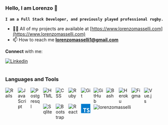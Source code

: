 ### Hello, I am Lorenzo 👋

**`I am a Full Stack Developer, and previously played professional rugby.`**

- 👨‍💻 All of my projects are available at [https://www.lorenzomasselli.com](https://www.lorenzomasselli.com)
- 📫 How to reach me **lorenzomasselli1@gmail.com**

**Connect** with me:

<a href="https://www.linkedin.com/in/lorenzo-masselli-6a1894129/"><img  alt="Linkedin" width="25px" style="padding-right:10px;" src="https://cdn.jsdelivr.net/gh/devicons/devicon/icons/linkedin/linkedin-original.svg" /></a>

          
#



### Languages and Tools
<img align="left" alt="Rails" width="30px" style="padding-right:10px;"  src="https://cdn.jsdelivr.net/gh/devicons/devicon/icons/rails/rails-plain.svg" />
<img align="left" alt="JavaScript" width="30px" style="padding-right:10px;" src="https://cdn.jsdelivr.net/gh/devicons/devicon/icons/javascript/javascript-plain.svg" />
<img align="left" alt="Postgresql" width="30px" style="padding-right:10px;" src="https://cdn.jsdelivr.net/gh/devicons/devicon/icons/postgresql/postgresql-original.svg" />
<img align="left" alt="HTML" width="30px" style="padding-right:10px;" src="https://cdn.jsdelivr.net/gh/devicons/devicon/icons/html5/html5-plain.svg" />
<img align="left" alt="CSS" width="30px" style="padding-right:10px;" src="https://cdn.jsdelivr.net/gh/devicons/devicon/icons/css3/css3-plain.svg" />
<img align="left" alt="Ruby" width="30px" style="padding-right:10px;" src="https://cdn.jsdelivr.net/gh/devicons/devicon/icons/ruby/ruby-original.svg" />
<img align="left" alt="Git" width="30px" style="padding-right:10px;" src="https://cdn.jsdelivr.net/gh/devicons/devicon/icons/git/git-original.svg" />
<img align="left" alt="GitHub" width="30px" style="padding-right:10px;" src="https://cdn.jsdelivr.net/gh/devicons/devicon/icons/github/github-original.svg" />
<img align="left" alt="Bash" width="30px" style="padding-right:10px;" src="https://cdn.jsdelivr.net/gh/devicons/devicon/icons/bash/bash-original.svg" />
<img align="left" alt="Heroku" width="30px" style="padding-right:10px;"  src="https://cdn.jsdelivr.net/gh/devicons/devicon/icons/heroku/heroku-original.svg" />
<img align="left" alt="Figma" width="30px" style="padding-right:10px;"  src="https://cdn.jsdelivr.net/gh/devicons/devicon/icons/figma/figma-original.svg" />
<img align="left" alt="Vue.js" width="30px" style="padding-right:10px;"  src="https://cdn.jsdelivr.net/gh/devicons/devicon/icons/vuejs/vuejs-original.svg" />
<img align="left" alt="Sqlite" width="30px" style="padding-right:10px;"  src="https://cdn.jsdelivr.net/gh/devicons/devicon/icons/sqlite/sqlite-plain.svg" />
<img align="left" alt="Bootstrap" width="30px" style="padding-right:10px;" 
 src="https://cdn.jsdelivr.net/gh/devicons/devicon/icons/bootstrap/bootstrap-original.svg" />
<img align="left" alt="React" width="30px" style="padding-right:10px;" src="https://cdn.jsdelivr.net/gh/devicons/devicon/icons/react/react-original.svg" />
<img src="https://raw.githubusercontent.com/devicons/devicon/master/icons/typescript/typescript-original.svg" alt="typescript" align="left" alt="React" width="30px" style="padding-right:10px;" /> </a> </p>

<!--
**LorenzoMasselli/LorenzoMasselli** is a ✨ _special_ ✨ repository because its `README.md` (this file) appears on your GitHub profile.

Here are some ideas to get you started:

- 🔭 I’m currently working on ...
- 🌱 I’m currently learning ...
- 👯 I’m looking to collaborate on ...
- 🤔 I’m looking for help with ...
- 💬 Ask me about ...
- 📫 How to reach me: ...
- 😄 Pronouns: ...
- ⚡ Fun fact: ...
-->

<p>&nbsp;<img align="center" src="https://github-readme-stats.vercel.app/api?username=lorenzomasselli&show_icons=true&locale=en" alt="lorenzomasselli" /></p>

